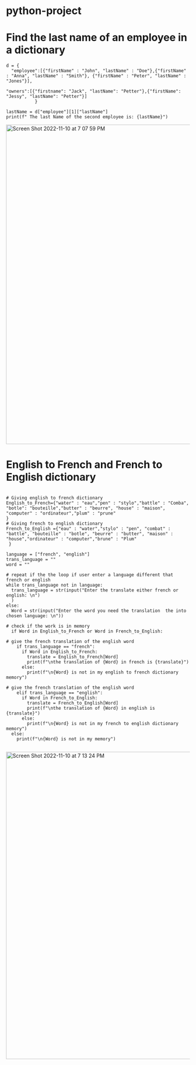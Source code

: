 # python-project
<h1> Find the last name of an employee in a dictionary</h1>

```
d = {
  "employee":[{"firstName" : "John", "lastName" : "Doe"},{"firstName" : "Anna", "lastName" : "Smith"}, {"firstName" : "Peter", "lastName" : "Jones"}],

"owners":[{"firstname": "Jack", "lastName": "Petter"},{"firstName": "Jessy", "lastName": "Petter"}]
           }

lastName = d["employee"][1]["lastName"]
print(f" The last Name of the second employee is: {lastName}")

```
<img width="872" alt="Screen Shot 2022-11-10 at 7 07 59 PM" src="https://user-images.githubusercontent.com/85723311/201231981-2d98d506-1388-4e5d-8a00-4d7d6aa3c8d6.png">

<h1> English to French and French to English dictionary</h1>

```

# Giving english to french dictionary
English_to_French={"water" : "eau","pen" : "stylo","battle" : "Comba", "botle": "bouteille","butter" : "beurre", "house" : "maison", "computer" : "ordinateur","plum" : "prune"
}
# Giving french to english dictionary 
French_to_English ={"eau" : "water","stylo" : "pen", "combat" : "battle", "bouteille" : "botle", "beurre" : "butter", "maison" : "house","ordinateur" : "computer","brune" : "Plum"
 }

language = ["french", "english"]
trans_language = ""
word = ""

# repeat if the the loop if user enter a language different that french or english
while trans_language not in language:
  trans_language = str(input("Enter the translate either french or english: \n")
  )
else:
  Word = str(input("Enter the word you need the translation  the into chosen language: \n"))

# check if the work is in memory
  if Word in English_to_French or Word in French_to_English:
    
# give the french translation of the english word
    if trans_language == "french":
      if Word in English_to_French:
        translate = English_to_French[Word]
        print(f"\nthe translation of {Word} in french is {translate}")
      else:
        print(f"\n{Word} is not in my english to french dictionary memory")

# give the french translation of the english word
    elif trans_language == "english":
      if Word in French_to_English:
        translate = French_to_English[Word]
        print(f"\nthe translation of {Word} in english is {translate}")
      else:
        print(f"\n{Word} is not in my french to english dictionary memory")
  else:
    print(f"\n{Word} is not in my memory")  
    
  ```
  <img width="839" alt="Screen Shot 2022-11-10 at 7 13 24 PM" src="https://user-images.githubusercontent.com/85723311/201232522-541e6180-a4cf-45fd-9fd5-c9669ff2d295.png">

